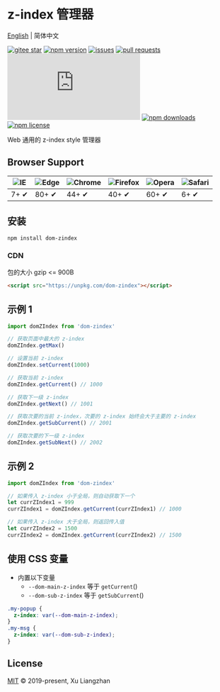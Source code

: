 # z-index 管理器

[English](README.md) | 简体中文  

[![gitee star](https://gitee.com/x-extends/dom-zindex/badge/star.svg?theme=dark)](https://gitee.com/x-extends/dom-zindex/stargazers)
[![npm version](https://img.shields.io/npm/v/dom-zindex.svg?style=flat-square)](https://www.npmjs.com/package/dom-zindex)
[![issues](https://img.shields.io/github/issues/x-extends/dom-zindex.svg)](https://github.com/x-extends/dom-zindex/issues)
[![pull requests](https://img.shields.io/github/issues-pr/x-extends/dom-zindex.svg)](https://github.com/x-extends/dom-zindex/pulls)
[![gzip size: JS](http://img.badgesize.io/https://unpkg.com/dom-zindex/dist/index.umd.min.js?compression=gzip&label=gzip%20size:%20JS)](https://unpkg.com/dom-zindex/dist/index.umd.min.js)
[![npm downloads](https://img.shields.io/npm/dm/dom-zindex.svg?style=flat-square)](http://npm-stat.com/charts.html?package=dom-zindex)
[![npm license](https://img.shields.io/github/license/mashape/apistatus.svg)](LICENSE)

Web 通用的 z-index style 管理器  

## Browser Support

![IE](https://raw.github.com/alrra/browser-logos/master/src/archive/internet-explorer_7-8/internet-explorer_7-8_48x48.png) | ![Edge](https://raw.github.com/alrra/browser-logos/master/src/edge/edge_48x48.png) | ![Chrome](https://raw.github.com/alrra/browser-logos/master/src/chrome/chrome_48x48.png) | ![Firefox](https://raw.github.com/alrra/browser-logos/master/src/firefox/firefox_48x48.png) | ![Opera](https://raw.github.com/alrra/browser-logos/master/src/opera/opera_48x48.png) | ![Safari](https://raw.github.com/alrra/browser-logos/master/src/safari/safari_48x48.png)
--- | --- | --- | --- | --- | --- |
7+ ✔ | 80+ ✔ | 44+ ✔ | 40+ ✔ | 60+ ✔ | 6+ ✔ |

## 安装

```shell
npm install dom-zindex
```

### CDN

包的大小 gzip <= 900B

```HTML
<script src="https://unpkg.com/dom-zindex"></script>
```

## 示例 1

```javascript
import domZIndex from 'dom-zindex'

// 获取页面中最大的 z-index
domZIndex.getMax()

// 设置当前 z-index
domZIndex.setCurrent(1000)

// 获取当前 z-index
domZIndex.getCurrent() // 1000

// 获取下一级 z-index
domZIndex.getNext() // 1001

// 获取次要的当前 z-index，次要的 z-index 始终会大于主要的 z-index
domZIndex.getSubCurrent() // 2001

// 获取次要的下一级 z-index
domZIndex.getSubNext() // 2002
```

## 示例 2

```javascript
import domZIndex from 'dom-zindex'

// 如果传入 z-index 小于全局，则自动获取下一个
let currZIndex1 = 999
currZIndex1 = domZIndex.getCurrent(currZIndex1) // 1000

// 如果传入 z-index 大于全局，则返回传入值
let currZIndex2 = 1500
currZIndex2 = domZIndex.getCurrent(currZIndex2) // 1500
```

## 使用 CSS 变量

* 内置以下变量
  * ```--dom-main-z-index``` 等于 ```getCurrent```()
  * ```--dom-sub-z-index``` 等于 ```getSubCurrent```()

```css
.my-popup {
  z-index: var(--dom-main-z-index);
}
.my-msg {
  z-index: var(--dom-sub-z-index);
}
```

## License

[MIT](LICENSE) © 2019-present, Xu Liangzhan
